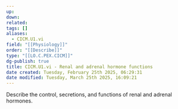 ```yaml
---
up: 
down: 
related: 
tags: []
aliases:
  - CICM.U1.vi
field: "[[Physiology]]"
order: "[[Describe]]"
type: "[[LO.C.PEX.CICM]]"
dg-publish: true
title: CICM.U1.vi - Renal and adrenal hormone functions
date created: Tuesday, February 25th 2025, 06:29:31
date modified: Tuesday, March 25th 2025, 16:09:21
---
```


Describe the control, secretions, and functions of renal and adrenal hormones.
